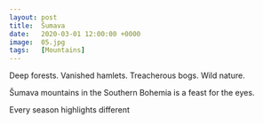 ```yaml
---
layout: post
title:  Šumava
date:   2020-03-01 12:00:00 +0000
image:  05.jpg
tags:   [Mountains]
---
```

Deep forests. Vanished hamlets. Treacherous bogs. Wild nature. 

Šumava mountains in the Southern Bohemia is a feast for the eyes. 

Every season highlights different 

